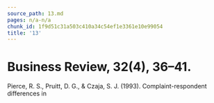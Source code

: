 ```yaml
---
source_path: 13.md
pages: n/a-n/a
chunk_id: 1f9d51c31a503c410a34c54ef1e3361e10e99054
title: '13'
---
```

# Business Review, 32(4), 36–41.

Pierce, R. S., Pruitt, D. G., & Czaja, S. J. (1993). Complaint-respondent differences in
